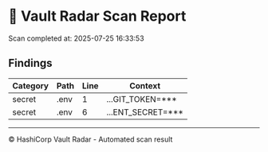 # 🚨 Vault Radar Scan Report

Scan completed at: 2025-07-25 16:33:53

## Findings

| Category | Path | Line | Context |
|---|---|---|---|
| secret | .env | 1 | ...GIT_TOKEN=*** |
| secret | .env | 6 | ...ENT_SECRET=*** |

---

© HashiCorp Vault Radar - Automated scan result
